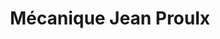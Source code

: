 ---
title: "Mécanique Jean Proulx"
url: /saint-lazare/mecanique-jean-proulx/
shop: Autowerkstatt
---